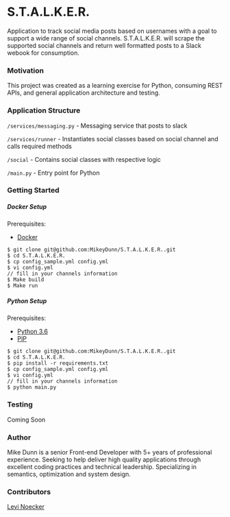 # S.T.A.L.K.E.R.

Application to track social media posts based on usernames with a goal to support a wide range of social channels. S.T.A.L.K.E.R. will scrape the supported social channels and return well formatted posts to a Slack webook for consumption.

### Motivation

This project was created as a learning exercise for Python, consuming REST APIs, and general application architecture and testing.

### Application Structure

`/services/messaging.py` - Messaging service that posts to slack

`/services/runner` - Instantiates social classes based on social channel and calls required methods

`/social` - Contains social classes with respective logic

`/main.py` - Entry point for Python

### Getting Started

##### Docker Setup

Prerequisites:

* [Docker](https://www.docker.com/)

```
$ git clone git@github.com:MikeyDunn/S.T.A.L.K.E.R..git
$ cd S.T.A.L.K.E.R.
$ cp config_sample.yml config.yml
$ vi config.yml
// fill in your channels information
$ Make build
$ Make run
```

##### Python Setup

Prerequisites:

* [Python 3.6](https://www.python.org/)
* [PIP](https://pip.pypa.io)

```
$ git clone git@github.com:MikeyDunn/S.T.A.L.K.E.R..git
$ cd S.T.A.L.K.E.R.
$ pip install -r requirements.txt
$ cp config_sample.yml config.yml
$ vi config.yml
// fill in your channels information
$ python main.py
```

### Testing

Coming Soon

### Author

Mike Dunn is a senior Front-end Developer with 5+ years of professional experience. Seeking to help deliver high quality applications through excellent coding practices and technical leadership. Specializing in semantics, optimization and system design.

### Contributors

[Levi Noecker](https://github.com/levi-rs)
